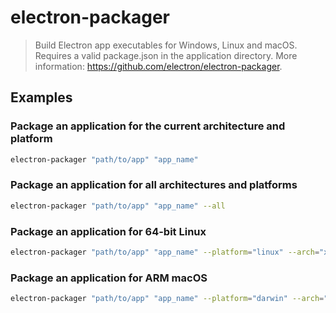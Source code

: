 # electron-packager

> Build Electron app executables for Windows, Linux and macOS. Requires a valid package.json in the application directory. More information: <https://github.com/electron/electron-packager>.

## Examples

### Package an application for the current architecture and platform

```bash
electron-packager "path/to/app" "app_name"
```

### Package an application for all architectures and platforms

```bash
electron-packager "path/to/app" "app_name" --all
```

### Package an application for 64-bit Linux

```bash
electron-packager "path/to/app" "app_name" --platform="linux" --arch="x64"
```

### Package an application for ARM macOS

```bash
electron-packager "path/to/app" "app_name" --platform="darwin" --arch="arm64"
```
